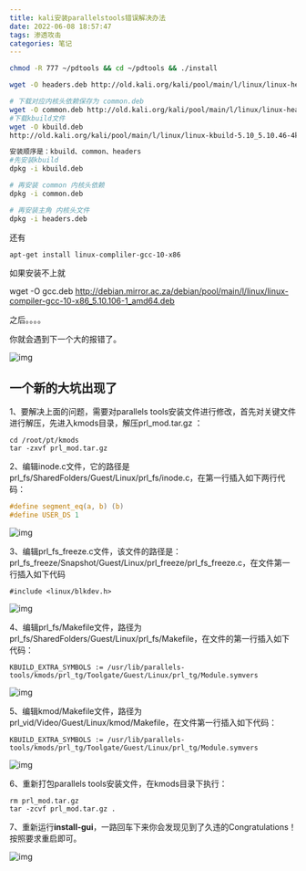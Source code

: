 ```yaml
---
title: kali安装parallelstools错误解决办法
date: 2022-06-08 18:57:47
tags: 渗透攻击
categories: 笔记
---
```


```bash
chmod -R 777 ~/pdtools && cd ~/pdtools && ./install
```

<!--more-->

```bash
wget -O headers.deb http://old.kali.org/kali/pool/main/l/linux/linux-headers-5.10.0-kali3-amd64_5.10.13-1kali1_amd64.deb

# 下载对应内核头依赖保存为 common.deb
wget -O common.deb http://old.kali.org/kali/pool/main/l/linux/linux-headers-5.10.0-kali3-common_5.10.13-1kali1_all.deb
#下载kbuild文件
wget -O kbuild.deb 
http://old.kali.org/kali/pool/main/l/linux/linux-kbuild-5.10_5.10.46-4kali1_amd64.deb

安装顺序是：kbuild、common、headers
#先安装kbuild
dpkg -i kbuild.deb

# 再安装 common 内核头依赖
dpkg -i common.deb

# 再安装主角 内核头文件
dpkg -i headers.deb


```

还有

```text
apt-get install linux-compliler-gcc-10-x86
```

如果安装不上就

wget -O gcc.deb 
http://debian.mirror.ac.za/debian/pool/main/l/linux/linux-compiler-gcc-10-x86_5.10.106-1_amd64.deb

之后。。。。

你就会遇到下一个大的报错了。

![img](../imgs/$%7Bfiilename%7D/v2-fdccca6faa72f3589b27ca6d766c5347_720w.jpg)

## 一个新的大坑出现了

1、要解决上面的问题，需要对parallels tools安装文件进行修改，首先对关键文件进行解压，先进入kmods目录，解压prl_mod.tar.gz ：

```text
cd /root/pt/kmods
tar -zxvf prl_mod.tar.gz 
```

2、编辑inode.c文件，它的路径是prl_fs/SharedFolders/Guest/Linux/prl_fs/inode.c，在第一行插入如下两行代码：

```c
#define segment_eq(a, b) (b)
#define USER_DS 1
```

![img](../imgs/$%7Bfiilename%7D/v2-2f8051ac0bb63e5d60d8893722221749_720w.jpg)

3、编辑prl_fs_freeze.c文件，该文件的路径是：prl_fs_freeze/Snapshot/Guest/Linux/prl_freeze/prl_fs_freeze.c，在文件第一行插入如下代码

```text
#include <linux/blkdev.h>
```

![img](../imgs/$%7Bfiilename%7D/v2-ccfb21721f311af89358ba105bda0367_720w.jpg)

4、编辑prl_fs/Makefile文件，路径为prl_fs/SharedFolders/Guest/Linux/prl_fs/Makefile，在文件的第一行插入如下代码：

```text
KBUILD_EXTRA_SYMBOLS := /usr/lib/parallels-tools/kmods/prl_tg/Toolgate/Guest/Linux/prl_tg/Module.symvers
```

![img](../imgs/$%7Bfiilename%7D/v2-c5ee13b8c30a7f2a7836abbae9ef5227_720w.jpg)

5、编辑kmod/Makefile文件，路径为prl_vid/Video/Guest/Linux/kmod/Makefile，在文件第一行插入如下代码：

```text
KBUILD_EXTRA_SYMBOLS := /usr/lib/parallels-tools/kmods/prl_tg/Toolgate/Guest/Linux/prl_tg/Module.symvers
```

![img](../imgs/$%7Bfiilename%7D/v2-ffdcf02da8cd5630a323ee6614ab0a7d_720w.jpg)

6、重新打包parallels tools安装文件，在kmods目录下执行：

```text
rm prl_mod.tar.gz
tar -zcvf prl_mod.tar.gz .
```

7、重新运行**install-gui**，一路回车下来你会发现见到了久违的Congratulations！按照要求重启即可。

![img](../imgs/$%7Bfiilename%7D/v2-1e994a8073ced32928c6f3940e45ea77_720w.jpg)
